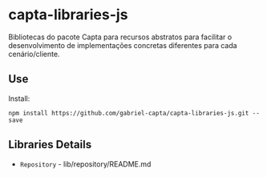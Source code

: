 # capta-libraries-js

Bibliotecas do pacote Capta para recursos abstratos para facilitar o desenvolvimento de implementações concretas diferentes para cada cenário/cliente.

## Use

Install:

`npm install https://github.com/gabriel-capta/capta-libraries-js.git --save`

## Libraries Details

* `Repository` - lib/repository/README.md